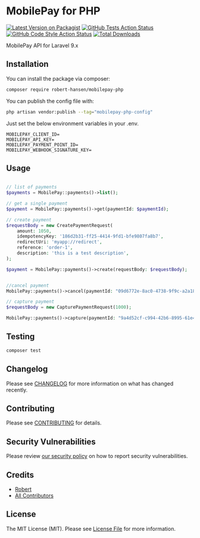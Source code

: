 # MobilePay for PHP

[![Latest Version on Packagist](https://img.shields.io/packagist/v/robert-hansen/mobilepay-php.svg?style=flat-square)](https://packagist.org/packages/robert-hansen/mobilepay-php)
[![GitHub Tests Action Status](https://img.shields.io/github/workflow/status/robert-hansen/mobilepay-php/run-tests?label=tests)](https://github.com/robert-hansen/mobilepay-php/actions?query=workflow%3Arun-tests+branch%3Amain)
[![GitHub Code Style Action Status](https://img.shields.io/github/workflow/status/robert-hansen/mobilepay-php/Check%20&%20fix%20styling?label=code%20style)](https://github.com/robert-hansen/mobilepay-php/actions?query=workflow%3A"Check+%26+fix+styling"+branch%3Amain)
[![Total Downloads](https://img.shields.io/packagist/dt/robert-hansen/mobilepay-php.svg?style=flat-square)](https://packagist.org/packages/robert-hansen/mobilepay-php)

MobilePay API for Laravel 9.x

## Installation

You can install the package via composer:

```bash
composer require robert-hansen/mobilepay-php
```

You can publish the config file with:

```bash
php artisan vendor:publish --tag="mobilepay-php-config"
```

Just set the below environment variables in your .env.

```
MOBILEPAY_CLIENT_ID=
MOBILEPAY_API_KEY=
MOBILEPAY_PAYMENT_POINT_ID=
MOBILEPAY_WEBHOOK_SIGNATURE_KEY=
```

## Usage

```php

// list of payments
$payments = MobilePay::payments()->list();

// get a single payment
$payment = MobilePay::payments()->get(paymentId: $paymentId);

// create payment
$requestBody = new CreatePaymentRequest(
    amount: 1050,
    idempotencyKey: '186d2b31-ff25-4414-9fd1-bfe9807fa8b7',
    redirectUri: 'myapp://redirect',
    reference: 'order-1',
    description: 'this is a test description',
);

$payment = MobilePay::payments()->create(requestBody: $requestBody);


//cancel payment
MobilePay::payments()->cancel(paymentId: "09d6772e-8ac0-4738-9f9c-a2a1891c1a26");

// capture payment
$requestBody = new CapturePaymentRequest(1000);

MobilePay::payments()->capture(paymentId: "9a4d52cf-c994-42b6-8995-61e4598514e5", requestBody: $requestBody);
```

## Testing

```bash
composer test
```

## Changelog

Please see [CHANGELOG](CHANGELOG.md) for more information on what has changed recently.

## Contributing

Please see [CONTRIBUTING](.github/CONTRIBUTING.md) for details.

## Security Vulnerabilities

Please review [our security policy](../../security/policy) on how to report security vulnerabilities.

## Credits

- [Robert](https://github.com/robert-hansen)
- [All Contributors](../../contributors)

## License

The MIT License (MIT). Please see [License File](LICENSE.md) for more information.
